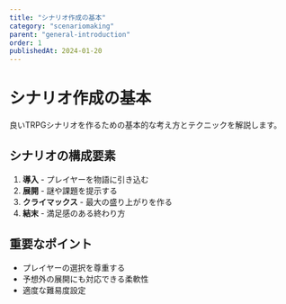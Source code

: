 ```yaml
---
title: "シナリオ作成の基本"
category: "scenariomaking"
parent: "general-introduction"
order: 1
publishedAt: 2024-01-20
---
```


# シナリオ作成の基本

良いTRPGシナリオを作るための基本的な考え方とテクニックを解説します。

## シナリオの構成要素

1. **導入** - プレイヤーを物語に引き込む
2. **展開** - 謎や課題を提示する
3. **クライマックス** - 最大の盛り上がりを作る
4. **結末** - 満足感のある終わり方

## 重要なポイント

- プレイヤーの選択を尊重する
- 予想外の展開にも対応できる柔軟性
- 適度な難易度設定
